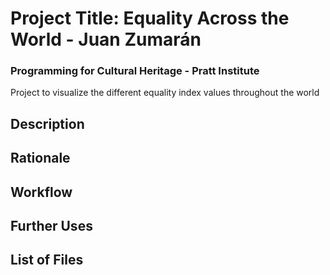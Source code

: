 # Project Title: Equality Across the World  - Juan Zumarán
### Programming for Cultural Heritage - Pratt Institute
Project to visualize the different equality index values throughout the world

## Description
## Rationale
## Workflow
## Further Uses
## List of Files
